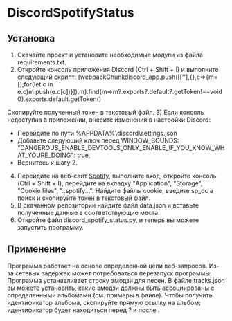 # DiscordSpotifyStatus

## Установка
1) Скачайте проект и установите необходимые модули из файла requirements.txt.
2) Откройте консоль приложения Discord (Ctrl + Shift + I) и выполните следующий скрипт:
(webpackChunkdiscord_app.push([[''],{},e=>{m=[];for(let c in e.c)m.push(e.c[c])}]),m).find(m=>m?.exports?.default?.getToken!==void 0).exports.default.getToken()

Скопируйте полученный токен в текстовый файл.
3) Если консоль недоступна в приложении, внесите изменения в настройки Discord:
   - Перейдите по пути %APPDATA%\discord\settings.json
   - Добавьте следующий ключ перед WINDOW_BOUNDS: "DANGEROUS_ENABLE_DEVTOOLS_ONLY_ENABLE_IF_YOU_KNOW_WHAT_YOURE_DOING": true,
   - Вернитесь к шагу 2.
4) Перейдите на веб-сайт [Spotify](https://open.spotify.com), выполните вход, откройте консоль (Ctrl + Shift + I), перейдите на вкладку "Application", "Storage", "Cookie files", "..spotify...".
Найдите файлы cookie, введите sp_dc в поиск и скопируйте токен в текстовый файл.
5) В скачанном репозитории найдите файл data.json и вставьте полученные данные в соответствующие места.
6) Откройте файл discord_spotify_status.py, и теперь вы можете запустить программу.

## Применение
Программа работает на основе определенной цепи веб-запросов. Из-за сетевых задержек может потребоваться перезапуск программы.
Программа устанавливает строку эмодзи для песен. В файле tracks.json вы можете установить, какие эмодзи должны быть ассоциированы с определенными альбомами (см. примеры в файле). Чтобы получить идентификатор альбома, скопируйте прямую ссылку на альбом; идентификатор будет находиться перед ? и после \.